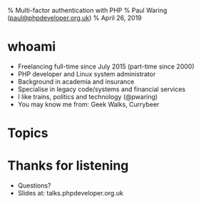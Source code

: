 % Multi-factor authentication with PHP
% Paul Waring (paul@phpdeveloper.org.uk)
% April 26, 2019

# whoami

 - Freelancing full-time since July 2015 (part-time since 2000)
 - PHP developer and Linux system administrator
 - Background in academia and insurance
 - Specialise in legacy code/systems and financial services
 - I like trains, politics and technology (@pwaring)
 - You may know me from: Geek Walks, Currybeer

# Topics


# Thanks for listening

  - Questions?
  - Slides at: talks.phpdeveloper.org.uk
